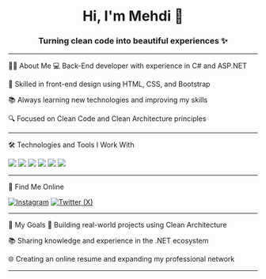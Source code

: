 <h1 align="center">Hi, I'm Mehdi 👋</h1>
<h3 align="center">Turning clean code into beautiful experiences ✨</h3>


---

👨‍💻 About Me
💻 Back-End developer with experience in C# and ASP.NET

🎨 Skilled in front-end design using HTML, CSS, and Bootstrap

📚 Always learning new technologies and improving my skills

🔍 Focused on Clean Code and Clean Architecture principles



---
🛠️ Technologies and Tools I Work With

<p align="left">
  <img src="https://img.shields.io/badge/C%23-239120?style=for-the-badge&logo=c-sharp&logoColor=white" />
  <img src="https://img.shields.io/badge/ASP.NET-512BD4?style=for-the-badge&logo=dotnet&logoColor=white" />
  <img src="https://img.shields.io/badge/HTML5-E34F26?style=for-the-badge&logo=html5&logoColor=white" />
  <img src="https://img.shields.io/badge/CSS3-1572B6?style=for-the-badge&logo=css3&logoColor=white" />
  <img src="https://img.shields.io/badge/Bootstrap-7952B3?style=for-the-badge&logo=bootstrap&logoColor=white" />
  <img src="https://img.shields.io/badge/Visual Studio-5C2D91?style=for-the-badge&logo=visual%20studio&logoColor=white" />
</p>

---

📱 Find Me Online

[![Instagram](https://img.shields.io/badge/Instagram-%23E4405F.svg?style=for-the-badge&logo=instagram&logoColor=white)](https://www.instagram.com/mehdiparsa.official?utm_source=qr&igsh=amczbjcya2wxYnZj)
[![Twitter (X)](https://img.shields.io/badge/X-%231DA1F2.svg?style=for-the-badge&logo=twitter&logoColor=white)](https://x.com/programer_man?t=knxv61ghJNEKSvAga0eokw&s=35)



---

🎯 My Goals
🚀 Building real-world projects using Clean Architecture

📚 Sharing knowledge and experience in the .NET ecosystem

🌐 Creating an online resume and expanding my professional network


---

 
